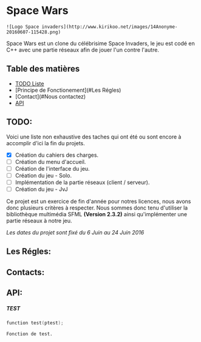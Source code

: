 # Space Wars
	![Logo Space invaders](http://www.kirikoo.net/images/14Anonyme-20160607-115428.png)

Space Wars est un clone du célébrisime Space Invaders, le jeu est codé en C++ avec une partie réseaux afin de jouer l'un contre l'autre.

## Table des matières
- [TODO Liste](#TODO)
- [Principe de Fonctionement](#Les Régles)
- [Contact](#Nous contactez)
- [API](#API)



## TODO:

Voici une liste non exhaustive des taches qui ont été ou sont encore à accomplir d'ici la fin du projets.

- [x] Création du cahiers des charges.
- [ ] Création du menu d'accueil.
- [ ] Création de l'interface du jeu.
- [ ] Création du jeu - Solo.
- [ ] Implémentation de la partie réseaux (client / serveur).
- [ ] Création du jeu - JvJ

Ce projet est un exercice de fin d'année pour notres licences, nous avons donc plusieurs critères à respecter. Nous sommes donc tenu d'utiliser la bibliothèque multimédia SFML **(Version 2.3.2)** ainsi qu'implémenter une partie réseaux à notre jeu.

*Les dates du projet sont fixé du 6 Juin au 24 Juin 2016* 

## Les Régles:

## Contacts:

## API: 


##### TEST
```cpp
function test(ptest);
```
	Fonction de test.
